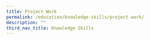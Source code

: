 ```yaml
---
title: Project Work
permalink: /education/knowledge-skills/project-work/
description: ""
third_nav_title: Knowledge Skills
---
```

